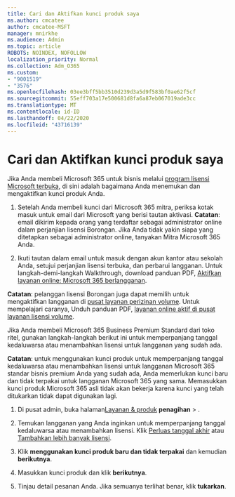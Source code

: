 ```yaml
---
title: Cari dan Aktifkan kunci produk saya
ms.author: cmcatee
author: cmcatee-MSFT
manager: mnirkhe
ms.audience: Admin
ms.topic: article
ROBOTS: NOINDEX, NOFOLLOW
localization_priority: Normal
ms.collection: Adm_O365
ms.custom:
- "9001519"
- "3576"
ms.openlocfilehash: 03ee3bff5bb3510d239d3a5d9f583bf0ae62f5cf
ms.sourcegitcommit: 55eff703a17e500681d8fa6a87eb067019ade3cc
ms.translationtype: MT
ms.contentlocale: id-ID
ms.lasthandoff: 04/22/2020
ms.locfileid: "43716139"
---
```

# <a name="find-and-activate-my-product-key"></a>Cari dan Aktifkan kunci produk saya

Jika Anda membeli Microsoft 365 untuk bisnis melalui [program lisensi Microsoft terbuka](https://go.microsoft.com/fwlink/p/?LinkID=613298), di sini adalah bagaimana Anda menemukan dan mengaktifkan kunci produk Anda.

1. Setelah Anda membeli kunci dari Microsoft 365 mitra, periksa kotak masuk untuk email dari Microsoft yang berisi tautan aktivasi.  **Catatan**: email dikirim kepada orang yang terdaftar sebagai administrator online dalam perjanjian lisensi Borongan.  Jika Anda tidak yakin siapa yang ditetapkan sebagai administrator online, tanyakan Mitra Microsoft 365 Anda.

2. Ikuti tautan dalam email untuk masuk dengan akun kantor atau sekolah Anda, setujui perjanjian lisensi terbuka, dan perbarui langganan.  Untuk langkah-demi-langkah Walkthrough, download panduan PDF, [Aktifkan layanan online: Microsoft 365 berlangganan](https://go.microsoft.com/fwlink/p/?LinkId=618100). 

**Catatan**: pelanggan lisensi Borongan juga dapat memilih untuk mengaktifkan langganan di [pusat layanan perizinan volume](https://go.microsoft.com/fwlink/p/?LinkID=282016).  Untuk mempelajari caranya, Unduh panduan PDF, [layanan online aktif di pusat layanan lisensi volume](https://go.microsoft.com/fwlink/p/?LinkId=618096).

Jika Anda membeli Microsoft 365 Business Premium Standard dari toko ritel, gunakan langkah-langkah berikut ini untuk memperpanjang tanggal kedaluwarsa atau menambahkan lisensi untuk langganan yang sudah ada.

**Catatan**: untuk menggunakan kunci produk untuk memperpanjang tanggal kedaluwarsa atau menambahkan lisensi untuk langganan Microsoft 365 standar bisnis premium Anda yang sudah ada, Anda memerlukan kunci baru dan tidak terpakai untuk langganan Microsoft 365 yang sama.  Memasukkan kunci produk Microsoft 365 asli tidak akan bekerja karena kunci yang telah ditukarkan tidak dapat digunakan lagi.

1. Di pusat admin, buka halaman[Layanan & produk](https://go.microsoft.com/fwlink/p/?linkid=842054) **penagihan** > .

2. Temukan langganan yang Anda inginkan untuk memperpanjang tanggal kedaluwarsa atau menambahkan lisensi.  Klik [Perluas tanggal akhir](https://go.microsoft.com/fwlink/p/?linkid=842054) atau [Tambahkan lebih banyak lisensi](https://go.microsoft.com/fwlink/p/?linkid=842054).

3. Klik **menggunakan kunci produk baru dan tidak terpakai** dan kemudian **berikutnya**.

4. Masukkan kunci produk dan klik **berikutnya**.

5. Tinjau detail pesanan Anda.  Jika semuanya terlihat benar, klik **tukarkan**.